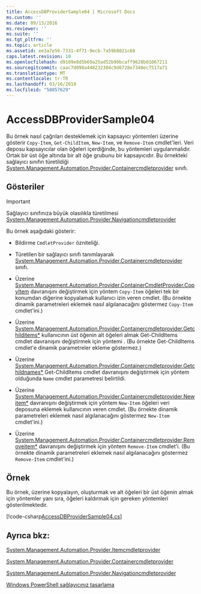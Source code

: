 ```yaml
---
title: AccessDBProviderSample04 | Microsoft Docs
ms.custom: ''
ms.date: 09/13/2016
ms.reviewer: ''
ms.suite: ''
ms.tgt_pltfrm: ''
ms.topic: article
ms.assetid: ee3a7e56-7331-4f71-9ecb-7a59b8021c68
caps.latest.revision: 10
ms.openlocfilehash: d9109e8d5b69a25ad52b90bcaff9628b01067211
ms.sourcegitcommit: caac7d098a448232304c9d6728e7340ec7517a71
ms.translationtype: MT
ms.contentlocale: tr-TR
ms.lasthandoff: 03/16/2019
ms.locfileid: "58057629"
---
```

# <a name="accessdbprovidersample04"></a>AccessDBProviderSample04

Bu örnek nasıl çağrıları desteklemek için kapsayıcı yöntemleri üzerine gösterir `Copy-Item`, `Get-ChildItem`, `New-Item`, ve `Remove-Item` cmdlet'leri. Veri deposu kapsayıcılar olan öğeleri içerdiğinde, bu yöntemleri uygulanmalıdır. Ortak bir üst öğe altında bir alt öğe grubunu bir kapsayıcıdır. Bu örnekteki sağlayıcı sınıfın türetildiği [System.Management.Automation.Provider.Containercmdletprovider](/dotnet/api/System.Management.Automation.Provider.ContainerCmdletProvider) sınıfı.

## <a name="demonstrates"></a>Gösteriler

> [!IMPORTANT]
> Sağlayıcı sınıfınıza büyük olasılıkla türetilmesi [System.Management.Automation.Provider.Navigationcmdletprovider](/dotnet/api/System.Management.Automation.Provider.NavigationCmdletProvider)

Bu örnek aşağıdaki gösterir:

- Bildirme `CmdletProvider` özniteliği.

- Türetilen bir sağlayıcı sınıfı tanımlayarak [System.Management.Automation.Provider.Containercmdletprovider](/dotnet/api/System.Management.Automation.Provider.ContainerCmdletProvider) sınıfı.

- Üzerine [System.Management.Automation.Provider.ContainerCmdletProvider.CopyItem](/dotnet/api/System.Management.Automation.Provider.ContainerCmdletProvider.CopyItem) davranışını değiştirmek için yöntem `Copy-Item` öğeleri tek bir konumdan diğerine kopyalamak kullanıcı izin veren cmdlet. (Bu örnekte dinamik parametreleri eklemek nasıl algılanacağını göstermez `Copy-Item` cmdlet'ini.)

- Üzerine [System.Management.Automation.Provider.Containercmdletprovider.Getchilditems*](/dotnet/api/System.Management.Automation.Provider.ContainerCmdletProvider.GetChildItems) kullanıcının üst öğenin alt öğeleri almak Get-ChildItems cmdlet davranışını değiştirmek için yöntemi . (Bu örnekte Get-ChildItems cmdlet'e dinamik parametreler ekleme göstermez.)

- Üzerine [System.Management.Automation.Provider.Containercmdletprovider.Getchildnames*](/dotnet/api/System.Management.Automation.Provider.ContainerCmdletProvider.GetChildNames) Get-ChildItems cmdlet davranışını değiştirmek için yöntem olduğunda `Name` cmdlet parametresi belirtildi.

- Üzerine [System.Management.Automation.Provider.Containercmdletprovider.Newitem*](/dotnet/api/System.Management.Automation.Provider.ContainerCmdletProvider.NewItem) davranışını değiştirmek için yöntem `New-Item` öğeleri veri deposuna eklemek kullanıcının veren cmdlet. (Bu örnekte dinamik parametreleri eklemek nasıl algılanacağını göstermez `New-Item` cmdlet'ini.)

- Üzerine [System.Management.Automation.Provider.Containercmdletprovider.Removeitem*](/dotnet/api/System.Management.Automation.Provider.ContainerCmdletProvider.RemoveItem) davranışını değiştirmek için yöntem `Remove-Item` cmdlet'i. (Bu örnekte dinamik parametreleri eklemek nasıl algılanacağını göstermez `Remove-Item` cmdlet'ini.)

## <a name="example"></a>Örnek

Bu örnek, üzerine kopyalayın, oluşturmak ve alt öğeleri bir üst öğenin almak için yöntemler yanı sıra, öğeleri kaldırmak için gereken yöntemleri gösterilmektedir.

[!code-csharp[AccessDBProviderSample04.cs](../../powershell-sdk-samples/SDK-2.0/csharp/AccessDBProviderSample06/AccessDBProviderSample06.cs#L11-L1635 "AccessDBProviderSample04.cs")]

## <a name="see-also"></a>Ayrıca bkz:

[System.Management.Automation.Provider.Itemcmdletprovider](/dotnet/api/System.Management.Automation.Provider.ItemCmdletProvider)

[System.Management.Automation.Provider.Containercmdletprovider](/dotnet/api/System.Management.Automation.Provider.ContainerCmdletProvider)

[System.Management.Automation.Provider.Navigationcmdletprovider](/dotnet/api/System.Management.Automation.Provider.NavigationCmdletProvider)

[Windows PowerShell sağlayıcınız tasarlama](./provider-types.md)